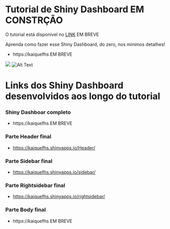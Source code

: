 # Tutorial de Shiny Dashboard EM CONSTRÇÃO

O tutorial está disponivel no [LINK](haaaattps://kaique-fhs.github.io/Tutorial-Shiny-Dashboard/) EM BREVE

Aprenda como fazer esse Shiny Dashboard, do zero, nos mínimos detalhes!
- https://kaiquefhs EM BREVE

![](https://github.com/kaique-fhs/Tutorial-Shiny-Dashboard/raw/master/https://camo.githubusercontent.com/https://DashFinal.PNG)
![Alt Text](https://github.com/kaique-fhs/Tutorial-Shiny-Dashboard/raw/master/path/to/DashFinal.PNG)


# Links dos Shiny Dashboard desenvolvidos aos longo do tutorial

### Shiny Dashboar completo
- https://kaiquefhs EM BREVE

### Parte Header final
- https://kaiquefhs.shinyapps.io/Header/

### Parte Sidebar final
- https://kaiquefhs.shinyapps.io/sidebar/

### Parte Rightsidebar final
- https://kaiquefhs.shinyapps.io/rightsidebar/

### Parte Body final
- https://kaiquefhs EM BREVE

